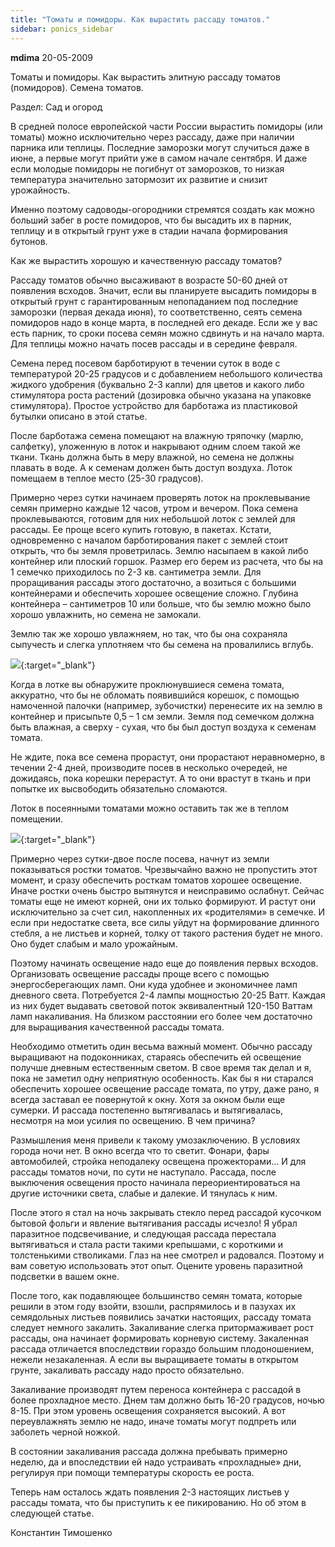 ```yaml
---
title: "Томаты и помидоры. Как вырастить рассаду томатов."
sidebar: ponics_sidebar
---
```


**mdima** 20-05-2009

Томаты и помидоры. Как вырастить элитную рассаду томатов (помидоров). Семена томатов.

Раздел: Сад и огород 

В средней полосе европейской части России вырастить помидоры (или томаты) можно исключительно через рассаду, даже при наличии парника или теплицы. Последние заморозки могут случиться даже в июне, а первые могут прийти уже в самом начале сентября. И даже если молодые помидоры не погибнут от заморозков, то низкая температура значительно затормозит их развитие и снизит урожайность.

Именно поэтому садоводы-огородники стремятся создать как можно больший забег в росте помидоров, что бы высадить их в парник, теплицу и в открытый грунт уже в стадии начала формирования бутонов.

Как же вырастить хорошую и качественную рассаду томатов?

Рассаду томатов обычно высаживают в возрасте 50-60 дней от появления всходов. Значит, если вы планируете высадить помидоры в открытый грунт с гарантированным непопаданием под последние заморозки (первая декада июня), то соответственно, сеять семена помидоров надо в конце марта, в последней его декаде. Если же у вас есть парник, то сроки посева семян можно сдвинуть и на начало марта. Для теплицы можно начать посев рассады и в середине февраля.

Семена перед посевом барботируют в течении суток в воде с температурой 20-25 градусов и с добавлением небольшого количества жидкого удобрения (буквально 2-3 капли) для цветов и какого либо стимулятора роста растений (дозировка обычно указана на упаковке стимулятора). Простое устройство для барботажа из пластиковой бутылки описано в этой статье. 

После барботажа семена помещают на влажную тряпочку (марлю, салфетку), уложенную в лоток и накрывают одним слоем такой же ткани. Ткань должна быть в меру влажной, но семена не должны плавать в воде. А к семенам должен быть доступ воздуха. Лоток помещаем в теплое место (25-30 градусов).

Примерно через сутки начинаем проверять лоток на проклевывание семян примерно каждые 12 часов, утром и вечером. Пока семена проклевываются, готовим для них небольшой лоток с землей для рассады. Ее проще всего купить готовую, в пакетах. Кстати, одновременно с началом барботирования пакет с землей стоит открыть, что бы земля проветрилась. Землю насыпаем в какой либо контейнер или плоский горшок. Размер его берем из расчета, что бы на 1 семечко приходилось по 2-3 кв. сантиметра земли. Для проращивания рассады этого достаточно, а возиться с большими контейнерами и обеспечить хорошее освещение сложно. Глубина контейнера – сантиметров 10 или больше, что бы землю можно было хорошо увлажнить, но семена не замокали.

Землю так же хорошо увлажняем, но так, что бы она сохраняла сыпучесть и слегка уплотняем что бы семена на провалились вглубь.

[![](http://www.postimage.org/aV3ziYr.jpg)](http://www.postimage.org/aV3ziYr.jpg){:target="_blank"}

Когда в лотке вы обнаружите проклюнувшиеся семена томата, аккуратно, что бы не обломать появившийся корешок, с помощью намоченной палочки (например, зубочистки) перенесите их на землю в контейнер и присыпьте 0,5 – 1 см земли. Земля под семечком должна быть влажная, а сверху - сухая, что бы был доступ воздуха к семенам томата.

Не ждите, пока все семена прорастут, они прорастают неравномерно, в течении 2-4 дней, производите посев в несколько очередей, не дожидаясь, пока корешки перерастут. А то они врастут в ткань и при попытке их высвободить обязательно сломаются.

Лоток в посеянными томатами можно оставить так же в теплом помещении.

[![](http://www.postimage.org/PqftRR9.jpg)](http://www.postimage.org/PqftRR9.jpg){:target="_blank"}

Примерно через сутки-двое после посева, начнут из земли показываться ростки томатов. Чрезвычайно важно не пропустить этот момент, и сразу обеспечить росткам томатов хорошее освещение. Иначе ростки очень быстро вытянутся и неисправимо ослабнут. Сейчас томаты еще не имеют корней, они их только формируют. И растут они исключительно за счет сил, накопленных их «родителями» в семечке. И если при недостатке света, все силы уйдут на формирование длинного стебля, а не листьев и корней, толку от такого растения будет не много. Оно будет слабым и мало урожайным.

Поэтому начинать освещение надо еще до появления первых всходов. Организовать освещение рассады проще всего с помощью энергосберегающих ламп. Они куда удобнее и экономичнее ламп дневного света. Потребуется 2-4 лампы мощностью 20-25 Ватт. Каждая из них будет выдавать световой поток эквивалентный 120-150 Ваттам ламп накаливания. На близком расстоянии его более чем достаточно для выращивания качественной рассады томата.

Необходимо отметить один весьма важный момент. Обычно рассаду выращивают на подоконниках, стараясь обеспечить ей освещение получше дневным естественным светом. В свое время так делал и я, пока не заметил одну неприятную особенность. Как бы я ни старался обеспечить хорошее освещение рассаде томата, по утру, даже рано, я всегда заставал ее повернутой к окну. Хотя за окном были еще сумерки. И рассада постепенно вытягивалась и вытягивалась, несмотря на мои усилия по освещению. В чем причина?

Размышления меня привели к такому умозаключению. В условиях города ночи нет. В окно всегда что то светит. Фонари, фары автомобилей, стройка неподалеку освещена прожекторами… И для рассады томатов ночи, по сути не наступало. Рассада, после выключения освещения просто начинала переориентироваться на другие источники света, слабые и далекие. И тянулась к ним.

После этого я стал на ночь закрывать стекло перед рассадой кусочком бытовой фольги и явление вытягивания рассады исчезло! Я убрал паразитное подсвечивание, и следующая рассада перестала вытягиваться и стала расти такими крепышами, с короткими и толстенькими стволиками. Глаз на нее смотрел и радовался. Поэтому и вам советую использовать этот опыт. Оцените уровень паразитной подсветки в вашем окне.

После того, как подавляющее большинство семян томата, которые решили в этом году взойти, взошли, распрямилось и в пазухах их семядольных листьев появились зачатки настоящих, рассаду томата следует немного закалить. Закаливание слегка притормаживает рост рассады, она начинает формировать корневую систему. Закаленная рассада отличается впоследствии гораздо большим плодоношением, нежели незакаленная. А если вы выращиваете томаты в открытом грунте, закаливать рассаду надо просто обязательно.

Закаливание производят путем переноса контейнера с рассадой в более прохладное место. Днем там должно быть 16-20 градусов, ночью 8-15. При этом уровень освещения сохраняется высокий. А вот переувлажнять землю не надо, иначе томаты могут подпреть или заболеть черной ножкой.

В состоянии закаливания рассада должна пребывать примерно неделю, да и впоследствии ей надо устраивать «прохладные» дни, регулируя при помощи температуры скорость ее роста.

Теперь нам осталось ждать появления 2-3 настоящих листьев у рассады томата, что бы приступить к ее пикированию. Но об этом в следующей статье.

Константин Тимошенко


